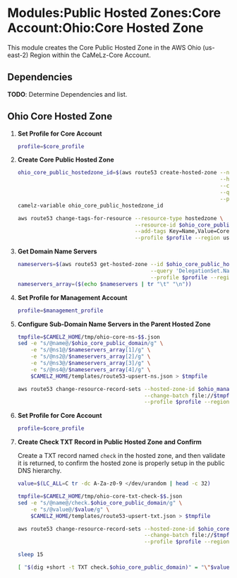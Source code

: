 # Modules:Public Hosted Zones:Core Account:Ohio:Core Hosted Zone

This module creates the Core Public Hosted Zone in the AWS Ohio (us-east-2) Region within the
CaMeLz-Core Account.

## Dependencies

**TODO**: Determine Dependencies and list.

## Ohio Core Hosted Zone

1. **Set Profile for Core Account**

    ```bash
    profile=$core_profile
    ```

1. **Create Core Public Hosted Zone**

    ```bash
    ohio_core_public_hostedzone_id=$(aws route53 create-hosted-zone --name $ohio_core_public_domain \
                                                                    --hosted-zone-config Comment="Public Zone for $ohio_core_public_domain",PrivateZone=false \
                                                                    --caller-reference $(date +%s) \
                                                                    --query 'HostedZone.Id' \
                                                                    --profile $profile --region us-east-1 --output text | cut -f3 -d /)
    camelz-variable ohio_core_public_hostedzone_id

    aws route53 change-tags-for-resource --resource-type hostedzone \
                                         --resource-id $ohio_core_public_hostedzone_id \
                                         --add-tags Key=Name,Value=Core-PublicHostedZone Key=Company,Value=CaMeLz Key=Environment,Value=Core \
                                         --profile $profile --region us-east-1 --output text
    ```

1. **Get Domain Name Servers**

    ```bash
    nameservers=$(aws route53 get-hosted-zone --id $ohio_core_public_hostedzone_id \
                                              --query 'DelegationSet.NameServers' \
                                              --profile $profile --region us-east-1 --output text)
    nameservers_array=($(echo $nameservers | tr "\t" "\n"))
    ```

1. **Set Profile for Management Account**

    ```bash
    profile=$management_profile
    ```

1. **Configure Sub-Domain Name Servers in the Parent Hosted Zone**

    ```bash
    tmpfile=$CAMELZ_HOME/tmp/ohio-core-ns-$$.json
    sed -e "s/@name@/$ohio_core_public_domain/g" \
        -e "s/@ns1@/$nameservers_array[1]/g" \
        -e "s/@ns2@/$nameservers_array[2]/g" \
        -e "s/@ns3@/$nameservers_array[3]/g" \
        -e "s/@ns4@/$nameservers_array[4]/g" \
        $CAMELZ_HOME/templates/route53-upsert-ns.json > $tmpfile

    aws route53 change-resource-record-sets --hosted-zone-id $ohio_management_public_hostedzone_id \
                                            --change-batch file://$tmpfile \
                                            --profile $profile --region us-east-1 --output text
    ```

1. **Set Profile for Core Account**

    ```bash
    profile=$core_profile
    ```

1. **Create Check TXT Record in Public Hosted Zone and Confirm**

   Create a TXT record named `check` in the hosted zone, and then validate it is returned, to confirm the hosted zone is
   properly setup in the public DNS hierarchy.

    ```bash
    value=$(LC_ALL=C tr -dc A-Za-z0-9 </dev/urandom | head -c 32)

    tmpfile=$CAMELZ_HOME/tmp/ohio-core-txt-check-$$.json
    sed -e "s/@name@/check.$ohio_core_public_domain/g" \
        -e "s/@value@/$value/g" \
        $CAMELZ_HOME/templates/route53-upsert-txt.json > $tmpfile

    aws route53 change-resource-record-sets --hosted-zone-id $ohio_core_public_hostedzone_id \
                                            --change-batch file://$tmpfile \
                                            --profile $profile --region us-east-1 --output text

    sleep 15

    [ "$(dig +short -t TXT check.$ohio_core_public_domain)" = "\"$value\"" ] && echo "Check confirmed" || echo "Check failed"
    ```
